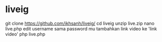 # liveig
git clone https://github.com/ikhsanh/liveig/
cd liveig
unzip live.zip
nano live.php
edit username sama password mu
tambahkan link video ke 'link video'
php live.php
